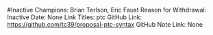 #Inactive
Champions: Brian Terlson, Eric Faust
Reason for Withdrawal: Inactive
Date: None
Link Titles: ptc
GitHub Link: https://github.com/tc39/proposal-ptc-syntax
GitHub Note Link: None
